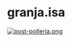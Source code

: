 # granja.isa
[![post-polleria.png](https://i.postimg.cc/P5zv8qMC/post-polleria.png)](https://postimg.cc/4YyxDsqG)
